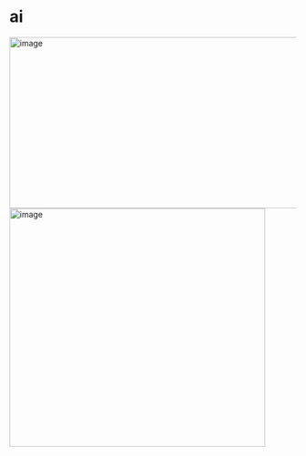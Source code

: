 # ai
<img width="515" height="301" alt="image" src="https://github.com/user-attachments/assets/af23311b-76e1-4cca-b747-4a176c4b6573" />
<img width="449" height="419" alt="image" src="https://github.com/user-attachments/assets/6d52586d-391a-434c-b2d7-d59ba56db9dc" />
